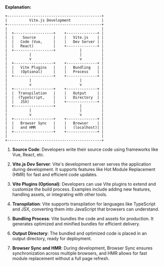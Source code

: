 **Explanation:**

```
+-------------------------------------------+
|          Vite.js Development              |
+-------------------------------------------+
|                                           |
|  +------------------+    +--------------+ |
|  |    Source        |    |   Vite.js    | |
|  |   Code (Vue,     |    |   Dev Server | |
|  |   React)         |    +--------------+ |
|  +------------------+           |         |
|          |                      |         |
|          v                      v         |
|  +------------------+    +--------------+ |
|  |   Vite Plugins   |    |   Bundling   | |
|  |   (Optional)     |    |   Process    | |
|  +------------------+    +--------------+ |
|          |                      |         |
|          v                      v         |
|  +------------------+    +--------------+ |
|  |  Transpilation   |    |   Output     | |
|  |  (TypeScript,    |    |   Directory  | |
|  |   JSX)           |    +--------------+ |
|  +------------------+           |         |
|          |                      |         |
|          v                      v         |
|  +------------------+    +--------------+ |
|  |   Browser Sync   |    |   Browser    | |
|  |   and HMR        |    |   (localhost)| |
|  +------------------+    +--------------+ |
|                                           |
+-------------------------------------------+
```

1. **Source Code**: Developers write their source code using frameworks like Vue, React, etc.

2. **Vite.js Dev Server**: Vite's development server serves the application during development. It supports features like Hot Module Replacement (HMR) for fast and efficient code updates.

3. **Vite Plugins (Optional)**: Developers can use Vite plugins to extend and customize the build process. Examples include adding new features, handling assets, or integrating with other tools.

4. **Transpilation**: Vite supports transpilation for languages like TypeScript and JSX, converting them into JavaScript that browsers can understand.

5. **Bundling Process**: Vite bundles the code and assets for production. It generates optimized and minified bundles for efficient delivery.

6. **Output Directory**: The bundled and optimized code is placed in an output directory, ready for deployment.

7. **Browser Sync and HMR**: During development, Browser Sync ensures synchronization across multiple browsers, and HMR allows for fast module replacement without a full page refresh.
